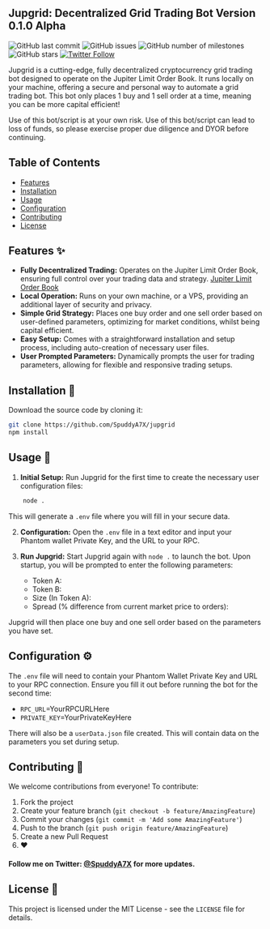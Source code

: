 ## Jupgrid: Decentralized Grid Trading Bot Version 0.1.0 Alpha

![GitHub last commit](https://img.shields.io/github/last-commit/spuddya7x/jupgrid) ![GitHub issues](https://img.shields.io/github/issues/spuddya7x/jupgrid) ![GitHub number of milestones](https://img.shields.io/github/milestones/all/spuddya7x/jupgrid) ![GitHub stars](https://img.shields.io/github/stars/spuddya7x/jupgrid?style=social)
[![Twitter Follow](https://img.shields.io/twitter/follow/spuddya7x?style=social)](https://twitter.com/spuddya7x)

Jupgrid is a cutting-edge, fully decentralized cryptocurrency grid trading bot designed to operate on the Jupiter Limit Order Book. It runs locally on your machine, offering a secure and personal way to automate a grid trading bot. This bot only places 1 buy and 1 sell order at a time, meaning you can be more capital efficient!

Use of this bot/script is at your own risk. Use of this bot/script can lead to loss of funds, so please exercise proper due diligence and DYOR before continuing.

## Table of Contents

- [Features](#features-)
- [Installation](#installation-)
- [Usage](#usage-)
- [Configuration](#configuration-)
- [Contributing](#contributing-)
- [License](#license-)

## Features ✨

-   **Fully Decentralized Trading:** Operates on the Jupiter Limit Order Book, ensuring full control over your trading data and strategy.
    [Jupiter Limit Order Book](https://jup.ag/limit/SOL-USDC)
-   **Local Operation:** Runs on your own machine, or a VPS, providing an additional layer of security and privacy.
-   **Simple Grid Strategy:** Places one buy order and one sell order based on user-defined parameters, optimizing for market conditions, whilst being capital efficient.
-   **Easy Setup:** Comes with a straightforward installation and setup process, including auto-creation of necessary user files.
-   **User Prompted Parameters:** Dynamically prompts the user for trading parameters, allowing for flexible and responsive trading setups.

## Installation 🔧

Download the source code by cloning it:

```bash
git clone https://github.com/SpuddyA7X/jupgrid
npm install
```

## Usage 🚀

1. **Initial Setup:** Run Jupgrid for the first time to create the necessary user configuration files:

```bash
    node .
```

This will generate a `.env` file where you will fill in your secure data.

2. **Configuration:** Open the `.env` file in a text editor and input your Phantom wallet Private Key, and the URL to your RPC.

3. **Run Jupgrid:** Start Jupgrid again with `node .` to launch the bot. Upon startup, you will be prompted to enter the following parameters:

    - Token A:
    - Token B:
    - Size (In Token A):
	- Spread (% difference from current market price to orders):

Jupgrid will then place one buy and one sell order based on the parameters you have set.

## Configuration ⚙️

The `.env` file will need to contain your Phantom Wallet Private Key and URL to your RPC connection. Ensure you fill it out before running the bot for the second time:

-   `RPC_URL`=YourRPCURLHere
-   `PRIVATE_KEY`=YourPrivateKeyHere

There will also be a `userData.json` file created. This will contain data on the parameters you set during setup.

## Contributing 🤝

We welcome contributions from everyone! To contribute:

1. Fork the project
2. Create your feature branch (`git checkout -b feature/AmazingFeature`)
3. Commit your changes (`git commit -m 'Add some AmazingFeature'`)
4. Push to the branch (`git push origin feature/AmazingFeature`)
5. Create a new Pull Request
6. ❤️

#### Follow me on Twitter: [@SpuddyA7X](https://twitter.com/SpuddyA7X) for more updates.

## License 📄

This project is licensed under the MIT License - see the `LICENSE` file for details.
